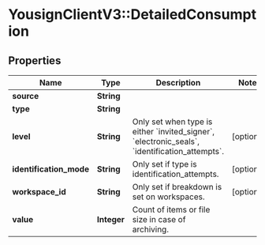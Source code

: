 # YousignClientV3::DetailedConsumption

## Properties
Name | Type | Description | Notes
------------ | ------------- | ------------- | -------------
**source** | **String** |  | 
**type** | **String** |  | 
**level** | **String** | Only set when type is either &#x60;invited_signer&#x60;, &#x60;electronic_seals&#x60;, &#x60;identification_attempts&#x60;.  | [optional] 
**identification_mode** | **String** | Only set if type is identification_attempts. | [optional] 
**workspace_id** | **String** | Only set if breakdown is set on workspaces. | [optional] 
**value** | **Integer** | Count of items or file size in case of archiving. | 


